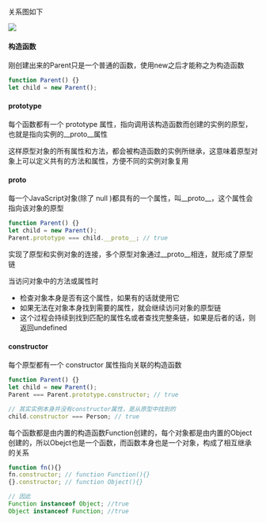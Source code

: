 关系图如下

![](https://user-gold-cdn.xitu.io/2019/10/28/16e11a23e5ba53b5?w=638&h=241&f=png&s=38315)

#### 构造函数

刚创建出来的Parent只是一个普通的函数，使用new之后才能称之为构造函数

```javascript
function Parent() {}
let child = new Parent();
```

#### prototype

每个函数都有一个 prototype 属性，指向调用该构造函数而创建的实例的原型，也就是指向实例的__proto__属性

这样原型对象的所有属性和方法，都会被构造函数的实例所继承，这意味着原型对象上可以定义共有的方法和属性，方便不同的实例对象复用

#### __proto__

每一个JavaScript对象(除了 null )都具有的一个属性，叫__proto__，这个属性会指向该对象的原型

```javascript
function Parent() {}
let child = new Parent();
Parent.prototype === child.__proto__; // true
```

实现了原型和实例对象的连接，多个原型对象通过__proto__相连，就形成了原型链

当访问对象中的方法或属性时

- 检查对象本身是否有这个属性，如果有的话就使用它
- 如果无法在对象本身找到需要的属性，就会继续访问对象的原型链
- 这个过程会持续到找到匹配的属性名或者查找完整条链，如果是后者的话，则返回undefined

#### constructor

每个原型都有一个 constructor 属性指向关联的构造函数

```javascript
function Parent() {}
let child = new Parent();
Parent === Parent.prototype.constructor; // true

// 其实实例本身并没有constructor属性，是从原型中找到的
child.constructor === Person; // true
```

每个函数都是由内置的构造函数Function创建的，每个对象都是由内置的Object创建的，所以Obejct也是一个函数，而函数本身也是一个对象，构成了相互继承的关系

```javascript
function fn(){}
fn.constructor; // function Function(){}
{}.constructor; // function Object(){}

// 因此
Function instanceof Object; //true
Object instanceof Function; //true
```